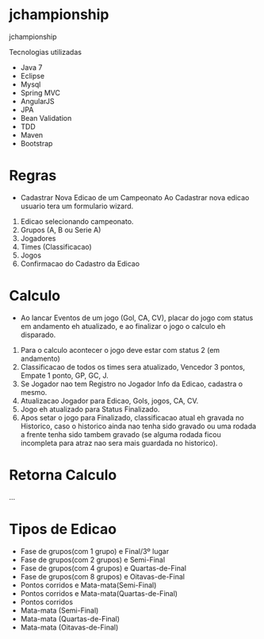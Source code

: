 jchampionship
=============

jchampionship

Tecnologias utilizadas
- Java 7
- Eclipse
- Mysql
- Spring MVC
- AngularJS
- JPA
- Bean Validation
- TDD
- Maven
- Bootstrap

# Regras

- Cadastrar Nova Edicao de um Campeonato
Ao Cadastrar nova edicao usuario tera um formulario wizard.
1. Edicao selecionando campeonato.
2. Grupos (A, B ou Serie A)
3. Jogadores
4. Times (Classificacao)
5. Jogos
6. Confirmacao do Cadastro da Edicao

# Calculo

- Ao lancar Eventos de um jogo (Gol, CA, CV), placar do jogo com status em andamento eh atualizado,
e ao finalizar o jogo o calculo eh disparado.
1. Para o calculo acontecer o jogo deve estar com status 2 (em andamento)
2. Classificacao de todos os times sera atualizado, Vencedor 3 pontos, Empate 1 ponto, GP, GC, J.
3. Se Jogador nao tem Registro no Jogador Info da Edicao, cadastra o mesmo.
4. Atualizacao Jogador para Edicao, Gols, jogos, CA, CV.
5. Jogo eh atualizado para Status Finalizado.
5. Apos setar o jogo para Finalizado, classificacao atual eh gravada no Historico, caso o historico ainda nao tenha
 sido gravado ou uma rodada a frente tenha sido tambem gravado (se alguma rodada ficou incompleta para atraz nao sera mais guardada no historico).  
    
# Retorna Calculo
...

# Tipos de Edicao 

- Fase de grupos(com 1 grupo) e Final/3º lugar
- Fase de grupos(com 2 grupos) e Semi-Final
- Fase de grupos(com 4 grupos) e Quartas-de-Final
- Fase de grupos(com 8 grupos) e Oitavas-de-Final
- Pontos corridos e Mata-mata(Semi-Final)
- Pontos corridos e Mata-mata(Quartas-de-Final)
- Pontos corridos
- Mata-mata (Semi-Final)
- Mata-mata (Quartas-de-Final)
- Mata-mata (Oitavas-de-Final)

